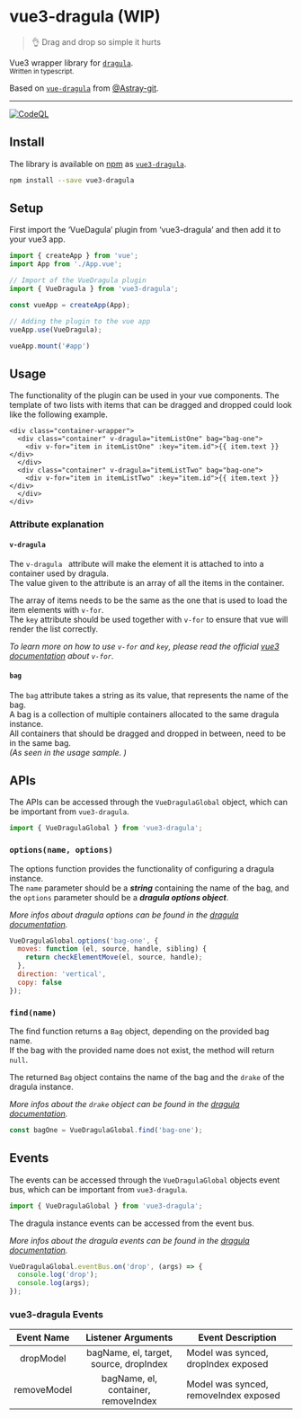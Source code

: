 # vue3-dragula (WIP)
> 👌 Drag and drop so simple it hurts

Vue3 wrapper library for [`dragula`](https://github.com/bevacqua/dragula).  
<sup>Written in typescript.</sup>

Based on [`vue-dragula`](https://github.com/Astray-git/vue-dragula) from [@Astray-git](https://github.com/Astray-git).

---
[![CodeQL](https://github.com/basicx-StrgV/vue3-dragula/actions/workflows/github-code-scanning/codeql/badge.svg)](https://github.com/basicx-StrgV/vue3-dragula/actions/workflows/github-code-scanning/codeql)


## Install

The library is available on [npm](https://www.npmjs.com/) as  [`vue3-dragula`](https://www.npmjs.com/package/vue3-dragula).
``` bash
npm install --save vue3-dragula
```
## Setup
First import the ‘VueDagula’ plugin from ‘vue3-dragula’ and then add it to your vue3 app.
``` ts
import { createApp } from 'vue';
import App from './App.vue';

// Import of the VueDragula plugin
import { VueDragula } from 'vue3-dragula';

const vueApp = createApp(App);

// Adding the plugin to the vue app
vueApp.use(VueDragula);

vueApp.mount('#app')
```

## Usage
The functionality of the plugin can be used in your vue components. 
The template of two lists with items that can be dragged and dropped could look like the following example.

``` vue
<div class="container-wrapper">
  <div class="container" v-dragula="itemListOne" bag="bag-one">
    <div v-for="item in itemListOne" :key="item.id">{{ item.text }}</div>
  </div>
  <div class="container" v-dragula="itemListTwo" bag="bag-one">
    <div v-for="item in itemListTwo" :key="item.id">{{ item.text }}</div>
  </div>
</div>
```

### Attribute explanation
#### `v-dragula`
The `v-dragula ` attribute will make the element it is attached to into a container used by dragula.  
The value given to the attribute is an array of all the items in the container.

The array of items needs to be the same as the one that is used to load the item elements with `v-for`.  
The `key` attribute should be used together with `v-for` to ensure that vue will render the list correctly.

_To learn more on how to use `v-for` and `key`, please read the official [vue3 documentation](https://vuejs.org/guide/essentials/list.html) about `v-for`._ 

#### `bag`
The `bag` attribute takes a string as its value, that represents the name of the bag.  
A bag is a collection of multiple containers allocated to the same dragula instance.  
All containers that should be dragged and dropped in between, need to be in the same bag.  
_(As seen in the usage sample. )_

## APIs
The APIs can be accessed through the `VueDragulaGlobal` object, which can be important from `vue3-dragula`.
``` js
import { VueDragulaGlobal } from 'vue3-dragula';
```

### `options(name, options)`
The options function provides the functionality of configuring a dragula instance.  
The `name` parameter should be a ___string___ containing the name of the bag, and the `options` parameter should be a ___dragula options object___.

_More infos about dragula options can be found in the [dragula documentation](https://github.com/bevacqua/dragula/blob/master/readme.markdown#optionscontainers)._

``` js
VueDragulaGlobal.options('bag-one', {
  moves: function (el, source, handle, sibling) {
    return checkElementMove(el, source, handle);
  },
  direction: 'vertical',
  copy: false
});
```
### `find(name)`

The find function returns a `Bag` object, depending on the provided bag name.  
If the bag with the provided name does not exist, the method will return `null`.

The returned `Bag` object contains the name of the bag and the `drake` of the dragula instance.

_More infos about the `drake` object can be found in the [dragula documentation](https://github.com/bevacqua/dragula/blob/master/readme.markdown#api)._


``` js
const bagOne = VueDragulaGlobal.find('bag-one');
```

## Events
The events can be accessed through the `VueDragulaGlobal` objects event bus, which can be important from `vue3-dragula`.

``` js
import { VueDragulaGlobal } from 'vue3-dragula';
```

The dragula instance events can be accessed from the event bus.

_More infos about the dragula events can be found in the [dragula documentation](https://github.com/bevacqua/dragula/blob/master/readme.markdown#drakeon-events)._

``` js
VueDragulaGlobal.eventBus.on('drop', (args) => {
  console.log('drop');
  console.log(args);
});
```

### vue3-dragula Events
| Event Name |      Listener Arguments      |  Event Description |
| :-------------: |:-------------:| -----|
| dropModel | bagName, el, target, source, dropIndex | Model was synced, dropIndex exposed |
| removeModel | bagName, el, container, removeIndex | Model was synced, removeIndex exposed |
